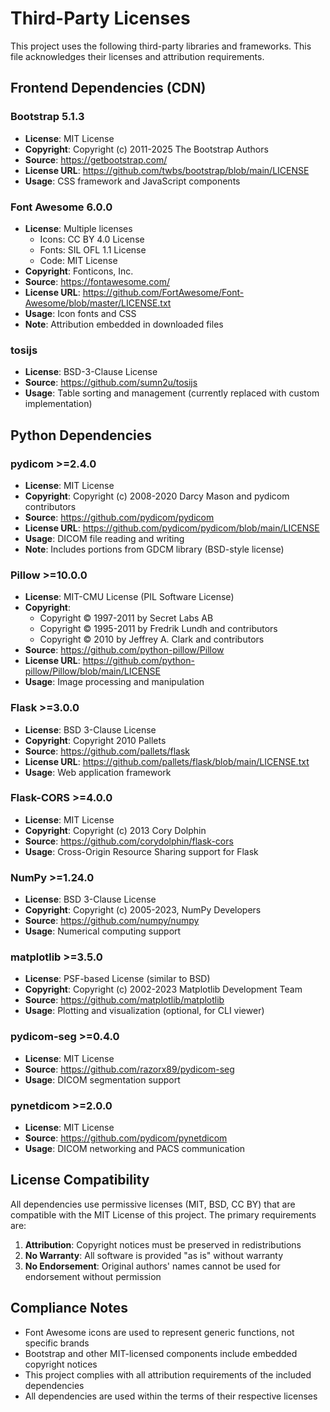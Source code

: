 # Third-Party Licenses

This project uses the following third-party libraries and frameworks. This file acknowledges their licenses and attribution requirements.

## Frontend Dependencies (CDN)

### Bootstrap 5.1.3
- **License**: MIT License
- **Copyright**: Copyright (c) 2011-2025 The Bootstrap Authors
- **Source**: https://getbootstrap.com/
- **License URL**: https://github.com/twbs/bootstrap/blob/main/LICENSE
- **Usage**: CSS framework and JavaScript components

### Font Awesome 6.0.0
- **License**: Multiple licenses
  - Icons: CC BY 4.0 License
  - Fonts: SIL OFL 1.1 License  
  - Code: MIT License
- **Copyright**: Fonticons, Inc.
- **Source**: https://fontawesome.com/
- **License URL**: https://github.com/FortAwesome/Font-Awesome/blob/master/LICENSE.txt
- **Usage**: Icon fonts and CSS
- **Note**: Attribution embedded in downloaded files

### tosijs
- **License**: BSD-3-Clause License
- **Source**: https://github.com/sumn2u/tosijs
- **Usage**: Table sorting and management (currently replaced with custom implementation)



## Python Dependencies

### pydicom >=2.4.0
- **License**: MIT License
- **Copyright**: Copyright (c) 2008-2020 Darcy Mason and pydicom contributors
- **Source**: https://github.com/pydicom/pydicom
- **License URL**: https://github.com/pydicom/pydicom/blob/main/LICENSE
- **Usage**: DICOM file reading and writing
- **Note**: Includes portions from GDCM library (BSD-style license)

### Pillow >=10.0.0
- **License**: MIT-CMU License (PIL Software License)
- **Copyright**: 
  - Copyright © 1997-2011 by Secret Labs AB
  - Copyright © 1995-2011 by Fredrik Lundh and contributors
  - Copyright © 2010 by Jeffrey A. Clark and contributors
- **Source**: https://github.com/python-pillow/Pillow
- **License URL**: https://github.com/python-pillow/Pillow/blob/main/LICENSE
- **Usage**: Image processing and manipulation

### Flask >=3.0.0
- **License**: BSD 3-Clause License
- **Copyright**: Copyright 2010 Pallets
- **Source**: https://github.com/pallets/flask
- **License URL**: https://github.com/pallets/flask/blob/main/LICENSE.txt
- **Usage**: Web application framework

### Flask-CORS >=4.0.0
- **License**: MIT License
- **Copyright**: Copyright (c) 2013 Cory Dolphin
- **Source**: https://github.com/corydolphin/flask-cors
- **Usage**: Cross-Origin Resource Sharing support for Flask

### NumPy >=1.24.0
- **License**: BSD 3-Clause License
- **Copyright**: Copyright (c) 2005-2023, NumPy Developers
- **Source**: https://github.com/numpy/numpy
- **Usage**: Numerical computing support

### matplotlib >=3.5.0
- **License**: PSF-based License (similar to BSD)
- **Copyright**: Copyright (c) 2002-2023 Matplotlib Development Team
- **Source**: https://github.com/matplotlib/matplotlib
- **Usage**: Plotting and visualization (optional, for CLI viewer)

### pydicom-seg >=0.4.0
- **License**: MIT License
- **Source**: https://github.com/razorx89/pydicom-seg
- **Usage**: DICOM segmentation support

### pynetdicom >=2.0.0
- **License**: MIT License
- **Source**: https://github.com/pydicom/pynetdicom
- **Usage**: DICOM networking and PACS communication

## License Compatibility

All dependencies use permissive licenses (MIT, BSD, CC BY) that are compatible with the MIT License of this project. The primary requirements are:

1. **Attribution**: Copyright notices must be preserved in redistributions
2. **No Warranty**: All software is provided "as is" without warranty
3. **No Endorsement**: Original authors' names cannot be used for endorsement without permission

## Compliance Notes

- Font Awesome icons are used to represent generic functions, not specific brands
- Bootstrap and other MIT-licensed components include embedded copyright notices
- This project complies with all attribution requirements of the included dependencies
- All dependencies are used within the terms of their respective licenses